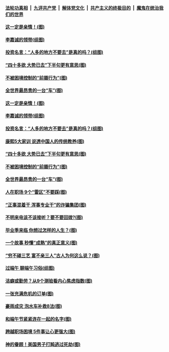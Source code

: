 

####  [法轮功真相](../../../../basic/blob/master/README.md?t=06281031) &nbsp;|&nbsp; [九评共产党](../../../../9ping.md/blob/master/README.md?t=06281031) &nbsp;|&nbsp; [解体党文化](../../../../jtdwh.md/blob/master/README.md?t=06281031)  &nbsp;|&nbsp; [共产主义的终极目的](../../../../gczydzjmd.md/blob/master/README.md?t=06281031) &nbsp;|&nbsp; [魔鬼在统治我们的世界](../../../../mgztzwmdsj.md/blob/master/README.md?t=06281031) 

#### [这一定是亲情！(图)](../pages/p8/937905.md?t=06281031) 

#### [李嘉诚的领带(组图)](../pages/p8/937484.md?t=06281031) 

#### [投资名言：“人多的地方不要去”是真的吗？(组图)](../pages/p8/937855.md?t=06281031) 

#### [“四十多欲 大势已去”下半句更有意思(图)](../pages/p8/937811.md?t=06281031) 

#### [不被困境控制的“前摄行为”(图)](../pages/p8/937145.md?t=06281031) 

#### [全世界最昂贵的一台“车”(图)](../pages/p8/937477.md?t=06281031) 

#### [这一定是亲情！(图)](../pages/p8/937905.md?t=06281031) 

#### [李嘉诚的领带(组图)](../pages/p8/937484.md?t=06281031) 

#### [投资名言：“人多的地方不要去”是真的吗？(组图)](../pages/p8/937855.md?t=06281031) 

#### [康熙5大家训 说透中国人的传统教养(图)](../pages/p8/937696.md?t=06281031) 

#### [“四十多欲 大势已去”下半句更有意思(图)](../pages/p8/937811.md?t=06281031) 

#### [不被困境控制的“前摄行为”(图)](../pages/p8/937145.md?t=06281031) 

#### [全世界最昂贵的一台“车”(图)](../pages/p8/937477.md?t=06281031) 

#### [人在职场 9个“雷区”不要踩(图)](../pages/p8/937766.md?t=06281031) 

#### [“正事混着干 浑事专业干”的诈骗集团(图)](../pages/p8/937732.md?t=06281031) 

#### [不明来电该不该接听？要不要回拨?(图)](../pages/p8/936929.md?t=06281031) 

#### [毕业季来临 你想过怎样的人生？(图)](../pages/p8/937661.md?t=06281031) 

#### [一个故事 秒懂“成熟”的真正意义(图)](../pages/p8/936405.md?t=06281031) 

#### [“穷不碰三艺 富不亲三人”古人为何这么说？(图)](../pages/p8/937602.md?t=06281031) 

#### [过端午 聊端午习俗(组图)](../pages/p8/937246.md?t=06281031) 

#### [洁癖或勤劳？从9个测验看内心焦虑指数(图)](../pages/p8/937558.md?t=06281031) 

#### [一张充满危机的订单(图)](../pages/p8/936981.md?t=06281031) 

#### [豪雨成灾 泡水车补救8法(图)](../pages/p8/937526.md?t=06281031) 

#### [和端午节紧紧连在一起的名字(图)](../pages/p8/937448.md?t=06281031) 

#### [跨越职场困境 5件事让心更强大(图)](../pages/p8/937375.md?t=06281031) 

#### [神的眷顾！美国男子打盹逃过死劫(图)](../pages/p8/936985.md?t=06281031) 

